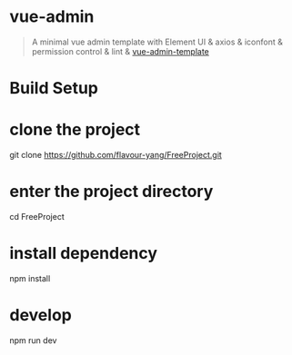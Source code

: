 # vue-admin 



> A minimal vue admin template with Element UI & axios & iconfont & permission control & lint & [vue-admin-template](https://github.com/PanJiaChen/vue-admin-template.git "vue-admin-template")


# Build Setup
# clone the project
git clone https://github.com/flavour-yang/FreeProject.git

# enter the project directory
cd FreeProject

# install dependency
npm install

# develop
npm run dev


